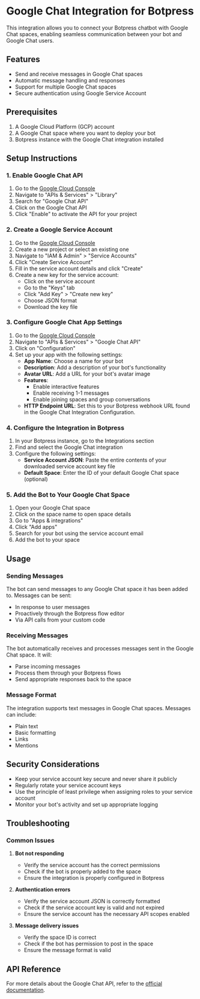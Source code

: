 # Google Chat Integration for Botpress

This integration allows you to connect your Botpress chatbot with Google Chat spaces, enabling seamless communication between your bot and Google Chat users.

## Features

- Send and receive messages in Google Chat spaces
- Automatic message handling and responses
- Support for multiple Google Chat spaces
- Secure authentication using Google Service Account

## Prerequisites

1. A Google Cloud Platform (GCP) account
2. A Google Chat space where you want to deploy your bot
3. Botpress instance with the Google Chat integration installed

## Setup Instructions

### 1. Enable Google Chat API

1. Go to the [Google Cloud Console](https://console.cloud.google.com)
2. Navigate to "APIs & Services" > "Library"
3. Search for "Google Chat API"
4. Click on the Google Chat API
5. Click "Enable" to activate the API for your project

### 2. Create a Google Service Account

1. Go to the [Google Cloud Console](https://console.cloud.google.com)
2. Create a new project or select an existing one
3. Navigate to "IAM & Admin" > "Service Accounts"
4. Click "Create Service Account"
5. Fill in the service account details and click "Create"
6. Create a new key for the service account:
   - Click on the service account
   - Go to the "Keys" tab
   - Click "Add Key" > "Create new key"
   - Choose JSON format
   - Download the key file

### 3. Configure Google Chat App Settings

1. Go to the [Google Cloud Console](https://console.cloud.google.com)
2. Navigate to "APIs & Services" > "Google Chat API"
3. Click on "Configuration"
4. Set up your app with the following settings:
   - **App Name**: Choose a name for your bot
   - **Description**: Add a description of your bot's functionality
   - **Avatar URL**: Add a URL for your bot's avatar image
   - **Features**:
     - Enable interactive features
     - Enable receiving 1-1 messages
     - Enable joining spaces and group conversations
   - **HTTP Endpoint URL**: Set this to your Botpress webhook URL found in the Google Chat Integration Configuration.

### 4. Configure the Integration in Botpress

1. In your Botpress instance, go to the Integrations section
2. Find and select the Google Chat integration
3. Configure the following settings:
   - **Service Account JSON**: Paste the entire contents of your downloaded service account key file
   - **Default Space**: Enter the ID of your default Google Chat space (optional)

### 5. Add the Bot to Your Google Chat Space

1. Open your Google Chat space
2. Click on the space name to open space details
3. Go to "Apps & integrations"
4. Click "Add apps"
5. Search for your bot using the service account email
6. Add the bot to your space

## Usage

### Sending Messages

The bot can send messages to any Google Chat space it has been added to. Messages can be sent:
- In response to user messages
- Proactively through the Botpress flow editor
- Via API calls from your custom code

### Receiving Messages

The bot automatically receives and processes messages sent in the Google Chat space. It will:
- Parse incoming messages
- Process them through your Botpress flows
- Send appropriate responses back to the space

### Message Format

The integration supports text messages in Google Chat spaces. Messages can include:
- Plain text
- Basic formatting
- Links
- Mentions

## Security Considerations

- Keep your service account key secure and never share it publicly
- Regularly rotate your service account keys
- Use the principle of least privilege when assigning roles to your service account
- Monitor your bot's activity and set up appropriate logging

## Troubleshooting

### Common Issues

1. **Bot not responding**
   - Verify the service account has the correct permissions
   - Check if the bot is properly added to the space
   - Ensure the integration is properly configured in Botpress

2. **Authentication errors**
   - Verify the service account JSON is correctly formatted
   - Check if the service account key is valid and not expired
   - Ensure the service account has the necessary API scopes enabled

3. **Message delivery issues**
   - Verify the space ID is correct
   - Check if the bot has permission to post in the space
   - Ensure the message format is valid

## API Reference

For more details about the Google Chat API, refer to the [official documentation](https://developers.google.com/chat/api/reference/rest).
